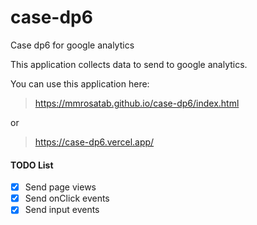 # case-dp6

Case dp6 for google analytics

This application collects data to send to google analytics.

You can use this application here:

> https://mmrosatab.github.io/case-dp6/index.html

or

> https://case-dp6.vercel.app/

#### TODO List

- [x] Send page views
- [x] Send onClick events
- [x] Send input events
